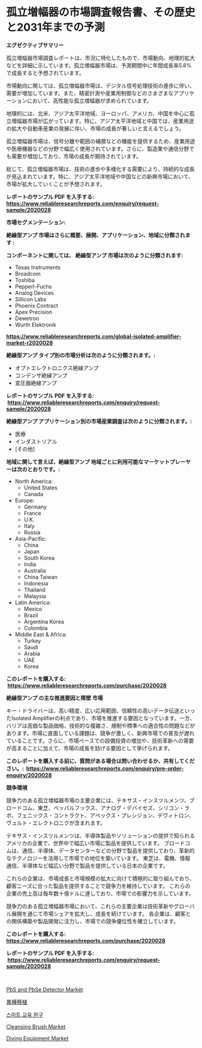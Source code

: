 <p><h1>孤立増幅器の市場調査報告書、その歴史と2031年までの予測</h1></p><p><strong>エグゼクティブサマリー</strong></p>
<p><p>孤立増幅器市場調査レポートは、市況に特化したもので、市場動向、地理的拡大などを詳細に示しています。孤立増幅器市場は、予測期間中に年間成長率5.8%で成長すると予想されています。</p><p>市場動向に関しては、孤立増幅器市場は、デジタル信号処理技術の進歩に伴い、需要が増加しています。また、精密計測や産業用制御などのさまざまなアプリケーションにおいて、高性能な孤立増幅器が求められています。</p><p>地理的には、北米、アジア太平洋地域、ヨーロッパ、アメリカ、中国を中心に孤立増幅器市場が広がっています。特に、アジア太平洋地域と中国では、産業用途の拡大や自動車産業の発展に伴い、市場の成長が著しいと言えるでしょう。</p><p>孤立増幅器市場は、信号分離や範囲の補償などの機能を提供するため、産業用途や医療機器などの分野で幅広く使用されています。さらに、製造業や通信分野でも需要が増加しており、市場の成長が期待されています。</p><p>総じて、孤立増幅器市場は、技術の進歩や多様化する需要により、持続的な成長が見込まれています。特に、アジア太平洋地域や中国などの新興市場において、市場が拡大していくことが予想されます。</p></p>
<p><strong>レポートのサンプル PDF を入手する: <a href="https://www.reliableresearchreports.com/enquiry/request-sample/2020028">https://www.reliableresearchreports.com/enquiry/request-sample/2020028</a></strong></p>
<p><strong>市場セグメンテーション:</strong></p>
<p><strong> 絶縁型アンプ 市場はさらに概要、展開、アプリケーション、地域に分類されます :</strong></p>
<p><strong>コンポーネントに関しては、 絶縁型アンプ 市場は次のように分類されます: &nbsp;</strong></p>
<p><ul><li>Texas Instruments</li><li>Broadcom</li><li>Toshiba</li><li>Pepperl-Fuchs</li><li>Analog Devices</li><li>Sillicon Labs</li><li>Phoenix Contract</li><li>Apex Precision</li><li>Dewetron</li><li>Wurth Elektronik</li></ul></p>
<p><strong><a href="https://www.reliableresearchreports.com/global-isolated-amplifier-market-r2020028">https://www.reliableresearchreports.com/global-isolated-amplifier-market-r2020028</a></strong></p>
<p><strong> 絶縁型アンプ タイプ別の市場分析は次のように分類されます。:</strong></p>
<p><ul><li>オプトエレクトロニクス絶縁アンプ</li><li>コンデンサ絶縁アンプ</li><li>変圧器絶縁アンプ</li></ul></p>
<p><strong>レポートのサンプル PDF を入手する: &nbsp;<a href="https://www.reliableresearchreports.com/enquiry/request-sample/2020028">https://www.reliableresearchreports.com/enquiry/request-sample/2020028</a></strong></p>
<p><strong> 絶縁型アンプ アプリケーション別の市場産業調査は次のように分類されます。:</strong></p>
<p><ul><li>医療</li><li>インダストリアル</li><li>[その他]</li></ul></p>
<p><strong>地域に関して言えば、絶縁型アンプ 地域ごとに利用可能なマーケットプレーヤーは次のとおりです。:</strong></p>
<p><ul>
    <li>
        North America:
        <ul>
            <li>United States</li>
            <li>Canada</li>
        </ul>
    </li>
    <li>
        Europe:
        <ul>
            <li>Germany</li>
            <li>France</li>
            <li>U.K.</li>
            <li>Italy</li>
            <li>Russia</li>
        </ul>
    </li>
    <li>
        Asia-Pacific:
        <ul>
            <li>China</li>
            <li>Japan</li>
            <li>South Korea</li>
            <li>India</li>
            <li>Australia</li>
            <li>China Taiwan</li>
            <li>Indonesia</li>
            <li>Thailand</li>
            <li>Malaysia</li>
        </ul>
    </li>
    <li>
        Latin America:
        <ul>
            <li>Mexico</li>
            <li>Brazil</li>
            <li>Argentina Korea</li>
            <li>Colombia</li>
        </ul>
    </li>
    <li>
        Middle East & Africa:
        <ul>
            <li>Turkey</li>
            <li>Saudi</li>
            <li>Arabia</li>
            <li>UAE</li>
            <li>Korea</li>
        </ul>
    </li>
    </ul></p>
<p><strong>このレポートを購入する: &nbsp;<a href="https://www.reliableresearchreports.com/purchase/2020028">https://www.reliableresearchreports.com/purchase/2020028</a></strong></p>
<p><strong>絶縁型アンプ の主な推進要因と障壁 市場</strong></p>
<p><p>キー・ドライバーは、高い精度、広い応用範囲、信頼性の高いデータ伝送といったIsolated Amplifierの利点であり、市場を推進する要因となっています。一方、バリアは高価な製品価格、技術的な複雑さ、規制や標準への適合性の問題などがあります。市場に直面している課題は、競争が激しく、新興市場での普及が遅れていることです。さらに、市場ベースでの設備投資の増加や、技術革新への需要が高まることに加えて、市場の成長を妨げる要因として挙げられます。</p></p>
<p><strong>このレポートを購入する前に、質問がある場合は問い合わせるか、共有してください。:&nbsp; <a href="https://www.reliableresearchreports.com/enquiry/pre-order-enquiry/2020028">https://www.reliableresearchreports.com/enquiry/pre-order-enquiry/2020028</a></strong></p>
<p><strong>競争環境</strong></p>
<p><p>競争力のある孤立増幅器市場の主要企業には、テキサス・インスツルメンツ、ブロードコム、東芝、ペッパルフックス、アナログ・デバイセズ、シリコン・ラボ、フェニックス・コントラクト、アペックス・プレシジョン、デヴィトロン、ヴュルト・エレクトロニクが含まれます。</p><p>テキサス・インスツルメンツは、半導体製品やソリューションの提供で知られるアメリカの企業で、世界中で幅広い市場に製品を提供しています。 ブロードコムは、通信、半導体、データセンターなどの分野で製品を提供しており、革新的なテクノロジーを活用して市場での地位を築いています。 東芝は、電機、情報通信、半導体など幅広い分野で製品を提供している日本の企業です。</p><p>これらの企業は、市場成長と市場規模の拡大に向けて積極的に取り組んでおり、顧客ニーズに合った製品を提供することで競争力を維持しています。 これらの企業の売上高は毎年数十億ドルに達しており、市場での影響力を示しています。</p><p>競争力のある孤立増幅器市場において、これらの主要企業は技術革新やグローバル展開を通じて市場シェアを拡大し、成長を続けています。 各企業は、顧客との関係構築や製品開発に注力し、市場での競争優位性を確立しています。</p></p>
<p><strong>このレポートを購入する: &nbsp; <a href="https://www.reliableresearchreports.com/purchase/2020028">https://www.reliableresearchreports.com/purchase/2020028</a></strong></p>
<p><strong>レポートのサンプル PDF を入手する: &nbsp;<a href="https://www.reliableresearchreports.com/enquiry/request-sample/2020028">https://www.reliableresearchreports.com/enquiry/request-sample/2020028</a></strong><strong></strong></p>
<p>&nbsp;</p>
<p><p><a href="https://github.com/nicholepatriciadoylenwnrjr0/Market-Research-Report-List-2/blob/main/pbs-and-pbse-detector-market.md">PbS and PbSe Detector Market</a></p><p><a href="https://github.com/KenyonJohns/Market-Research-Report-List-1/blob/main/913040873115.md">異種移植</a></p><p><a href="https://github.com/DavidRobb19/Market-Research-Report-List-1/blob/main/480690769910.md">스마트 교육 완구</a></p><p><a href="https://issuu.com/reportprime-2/docs/cleansing-brush-market-size-2030.pptx">Cleansing Brush Market</a></p><p><a href="https://issuu.com/reportprime-2/docs/diving-equipment-market-size-2030.pptx">Diving Equipment Market</a></p></p>